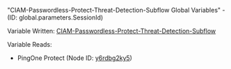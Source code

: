 "CIAM-Passwordless-Protect-Threat-Detection-Subflow Global Variables" - (ID: global.parameters.SessionId)

Variable Written:
[CIAM-Passwordless-Protect-Threat-Detection-Subflow](../index.md#Variables)

Variable Reads:
* PingOne Protect (Node ID: [y6rdbg2ky5](../nodes/y6rdbg2ky5.md))
